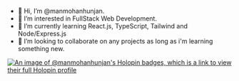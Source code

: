 - 👋 Hi, I’m @manmohanhunjan.
- 👀 I’m interested in FullStack Web Development.
- 🌱 I’m currently learning React.js, TypeScript, Tailwind and Node/Express.js
- 💞️ I’m looking to collaborate on any projects as long as i'm learning something new.


<!---
manmohanhunjan/manmohanhunjan is a ✨ special ✨ repository because its `README.md` (this file) appears on your GitHub profile.
You can click the Preview link to take a look at your changes.
--->

[![An image of @manmohanhunjan's Holopin badges, which is a link to view their full Holopin profile](https://holopin.me/manmohanhunjan)](https://holopin.io/@manmohanhunjan)
